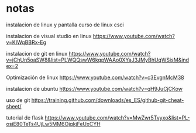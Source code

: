# notas

instalacion de linux y pantalla 
curso de linux csci

instalacion de visual studio en linux 
https://www.youtube.com/watch?v=KIWqBBRx-Eg


instalacion de git en linux
https://www.youtube.com/watch?v=jChUn5oaSW8&list=PLWQQswW6kqpWAAo0XYaJ3JMyBhUqWSisM&index=2

Optimización de linux 
https://www.youtube.com/watch?v=c3EvgnMcM38

instalacion de ubuntu 
https://www.youtube.com/watch?v=qH9JuCjCKow

uso de git 
https://training.github.com/downloads/es_ES/github-git-cheat-sheet/

tutorial de flask 
https://www.youtube.com/watch?v=MwZwr5Tvyxo&list=PL-osiE80TeTs4UjLw5MM6OjgkjFeUxCYH
